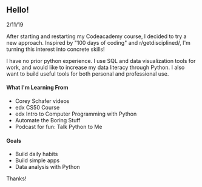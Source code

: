 ## Hello!

2/11/19

After starting and restarting my Codeacademy course, I decided to try a new approach. Inspired by "100 days of coding" and r/getdisciplined/, I'm turning this interest into concrete skills!

I have no prior python experience. I use SQL and data visualization tools for work, and would like to increase my data literacy through Python. I also want to build useful tools for both personal and professional use. 

#### What I'm Learning From
- Corey Schafer videos
- edx CS50 Course
- edx Intro to Computer Programming with Python
- Automate the Boring Stuff
- Podcast for fun: Talk Python to Me

#### Goals
- Build daily habits
- Build simple apps 
- Data analysis with Python

Thanks!
